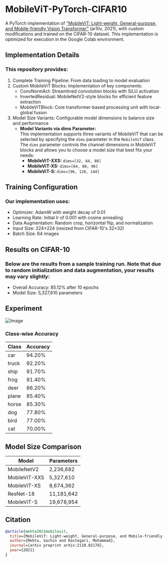 # MobileViT-PyTorch-CIFAR10

A PyTorch implementation of ["MobileViT: Light-weight, General-purpose, and Mobile-friendly Vision Transformer"](https://arxiv.org/abs/2110.02178) (arXiv, 2021),
with custom modifications and trained on the CIFAR-10 dataset. This implementation is optimized for execution in the Google Colab environment.

## Implementation Details
### This repository provides:
1. Complete Training Pipeline: From data loading to model evaluation
2.  Custom MobileViT Blocks: Implementation of key components:
    * ConvNormAct: Streamlined convolution blocks with SiLU activation
    * InvertedResidual: MobileNetV2-style blocks for efficient feature extraction
    * MobileViTBlock: Core transformer-based processing unit with local-global fusion
3. Model Size Variants: Configurable model dimensions to balance size and performance
    * **Model Variants via dims Parameter:**  
      This implementation supports three variants of MobileViT that can be selected by specifying the `dims` parameter in the `MobileViT` class. The `dims` parameter controls the channel dimensions in MobileViT blocks and allows you to choose a model size that best fits your needs:
        - **MobileViT-XXS:** `dims=[32, 64, 80]`
        - **MobileViT-XS:** `dims=[64, 80, 96]`
        - **MobileViT-S:** `dims=[96, 120, 144]`


## Training Configuration
### Our implementation uses:

* Optimizer: AdamW with weight decay of 0.01
* Learning Rate: Initial lr of 0.001 with cosine annealing
* Data Augmentation: Random crop, horizontal flip, and normalization
* Input Size: 224×224 (resized from CIFAR-10's 32×32)
* Batch Size: 64 images

## Results on CIFAR-10
### Below are the results from a sample training run. Note that due to random initialization and data augmentation, your results may vary slightly:

* Overall Accuracy: 85.12% after 10 epochs
* Model Size: 5,327,610 parameters

## Experiment
![Image](https://github.com/user-attachments/assets/e37f38b7-7f72-42c6-8ed3-cf8540b0e461)

### Class-wise Accuracy
|Class|Accuracy|
|---|-----|
|car|94.20%|
|truck|92.20%|
|ship|91.70%|
|frog|91.40%|
|deer|86.20%|
|plane|85.40%|
|horse|85.30%|
|dog|77.80%|
|bird|77.00%|
|cat|70.00%|

## Model Size Comparison
|Model|Parameters|
|----------|----------|
|MobileNetV2|2,236,682|
|MobileViT-XXS|5,327,610|
|MobileViT-XS|8,674,362|
|ResNet-18|11,181,642|
|MobileViT-S|19,678,954|

## Citation
``` bibtex
@article{mehta2021mobilevit,
  title={MobileViT: Light-weight, General-purpose, and Mobile-friendly Vision Transformer},
  author={Mehta, Sachin and Rastegari, Mohammad},
  journal={arXiv preprint arXiv:2110.02178},
  year={2021}
}
```
